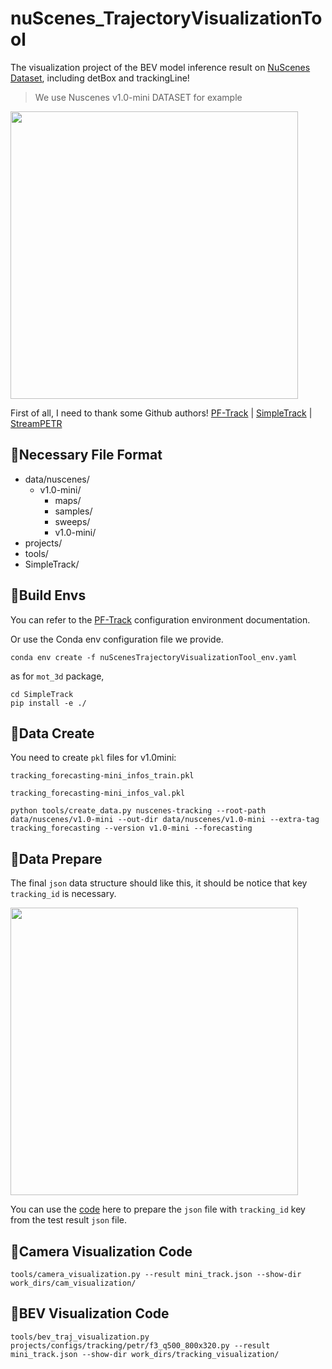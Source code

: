 # nuScenes_TrajectoryVisualizationTool
The visualization project of the BEV model inference result on [NuScenes Dataset](https://www.nuscenes.org/), including detBox and trackingLine!
> We use Nuscenes v1.0-mini DATASET for example

<img src="https://github.com/PrymceQ/nuScenes_TrajectoryVisualizationTool/blob/master/work_dirs/jpg1.png" width="460px">




First of all, I need to thank some Github authors! [PF-Track](https://github.com/TRI-ML/PF-Track) | [SimpleTrack](https://github.com/tusen-ai/SimpleTrack) | [StreamPETR](https://github.com/exiawsh/StreamPETR)

## 🌵Necessary File Format
- data/nuscenes/
  - v1.0-mini/
    - maps/
    - samples/
    - sweeps/
    - v1.0-mini/
- projects/
- tools/
- SimpleTrack/

## 🌵Build Envs

You can refer to the [PF-Track](https://github.com/TRI-ML/PF-Track) configuration environment documentation. 

Or use the Conda env configuration file we provide.

```
conda env create -f nuScenesTrajectoryVisualizationTool_env.yaml
```

as for `mot_3d` package,

```
cd SimpleTrack
pip install -e ./
```

## 🌵Data Create
You need to create `pkl` files for v1.0mini: 

`tracking_forecasting-mini_infos_train.pkl`

`tracking_forecasting-mini_infos_val.pkl`

```
python tools/create_data.py nuscenes-tracking --root-path data/nuscenes/v1.0-mini --out-dir data/nuscenes/v1.0-mini --extra-tag tracking_forecasting --version v1.0-mini --forecasting
```

## 🌵Data Prepare

The final `json` data structure should like this, it should be notice that key `tracking_id` is necessary.

<img src="https://github.com/PrymceQ/nuScenes_TrajectoryVisualizationTool/blob/master/work_dirs/jpg1.png" width="460px">

You can use the [code](https://github.com/PrymceQ/BEVModel_StreamPETR) here to prepare the `json` file with `tracking_id` key from the test result `json` file. 

## 🌵Camera Visualization Code

```
tools/camera_visualization.py --result mini_track.json --show-dir work_dirs/cam_visualization/
```

## 🌵BEV Visualization Code

```
tools/bev_traj_visualization.py projects/configs/tracking/petr/f3_q500_800x320.py --result mini_track.json --show-dir work_dirs/tracking_visualization/
```
